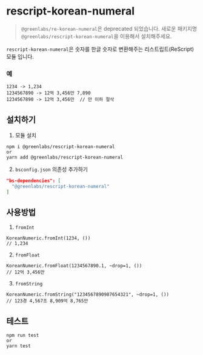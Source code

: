 # rescript-korean-numeral

> `@greenlabs/re-korean-numeral`은 deprecated 되었습니다.
> 새로운 패키지명 `@greenlabs/rescript-korean-numeral`을 이용해서 설치해주세요.

`rescript-korean-numeral`은 숫자를 한글 숫자로 변환해주는 리스트립트(ReScript) 모듈 입니다.

### 예

```
1234 -> 1,234
1234567890 -> 12억 3,456만 7,890
1234567890 -> 12억 3,456만  // 만 이하 절삭
```

## 설치하기

1. 모듈 설치

```shell
npm i @greenlabs/rescript-korean-numeral
or
yarn add @greenlabs/rescript-korean-numeral
```

2. `bsconfig.json` 의존성 추가하기

```json
"bs-dependencies": [
  "@greenlabs/rescript-korean-numeral"
]
```

## 사용방법

1. `fromInt`

```reason
KoreanNumeric.fromInt(1234, ())
// 1,234
```

2. `fromFloat`

```reason
KoreanNumeric.fromFloat(1234567890.1, ~drop=1, ())
// 12억 3,456만
```

3. `fromString`

```reason
KoreanNumeric.fromString("1234567890987654321", ~drop=1, ())
// 123경 4,567조 8,909억 8,765만
```

## 테스트

```shell
npm run test
or
yarn test
```
